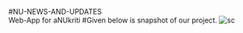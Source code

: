 #NU-NEWS-AND-UPDATES<br>
Web-App for aNUkriti
#Given below is snapshot of our project.
![sc](https://user-images.githubusercontent.com/31134009/49302289-b327f680-f4ec-11e8-9054-5ff40c5a50c7.png)

